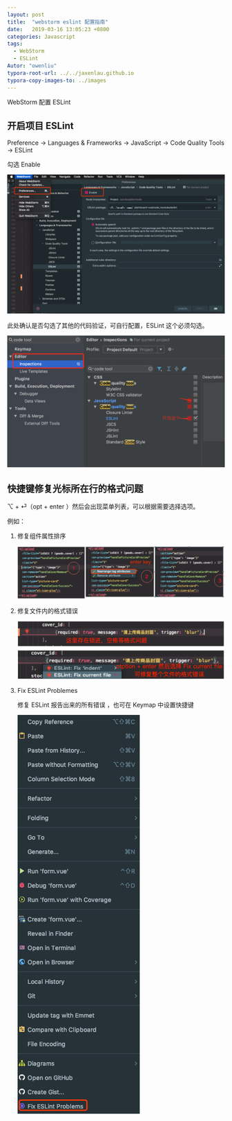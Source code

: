 ```yaml
---
layout: post
title:  "webstorm eslint 配置指南"
date:   2019-03-16 13:05:23 +0800
categories: Javascript
tags: 
  - WebStorm
  - ESLint
Autor: "owenliu"
typora-root-url: ../../jaxenlau.github.io
typora-copy-images-to: ../images
---
```


WebStorm 配置 ESLint

## 开启项目 ESLint

Preference -> Languages & Frameworks -> JavaScript -> Code Quality Tools -> ESLint

勾选 Enable

![image-20190316131002112](/images/image-20190316131002112.png)

此处确认是否勾选了其他的代码验证，可自行配置，ESLint 这个必须勾选。

![1847986-571ca359b2674673](/images/1847986-571ca359b2674673.png)

## 快捷键修复光标所在行的格式问题

⌥  + ⏎（opt + enter ）然后会出现菜单列表，可以根据需要选择选项。

例如：

1. 修复组件属性排序

   ![image-20190316133548853](/images/image-20190316133548853.png)

2. 修复文件内的格式错误

   ![image-20190316134427590](/images/image-20190316134427590.png)

3. Fix ESLint Problemes

   修复 ESLint 报告出来的所有错误 ，也可在 Keymap 中设置快捷键

   ![image-20190316134616597](/images/image-20190316134616597.png)